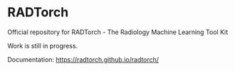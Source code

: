 
# RADTorch

Official repository for RADTorch - The Radiology Machine Learning Tool Kit

Work is still in progress.

Documentation: https://radtorch.github.io/radtorch/
